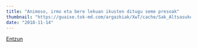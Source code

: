 ```yaml
---
title: "Animoso, irmo eta bere lekuan ikusten ditugu seme presoak"
thumbnail: "https://guaixe.tok-md.com/argazkiak/XwT/cache/Sak_Altsasuko_Gurasoak_Antxon_Ramirez%2BGotzon_Urritzola%2BAmaia_Amilibia_pose_RE1OWUQ_content.jpg"
date: "2018-11-14"
---
```

[Entzun](https://guaixe.eus/altsasu/1542143105067-animoso-irmo-eta-bere-lekuan-ikusten-ditugu-seme-presoak)
